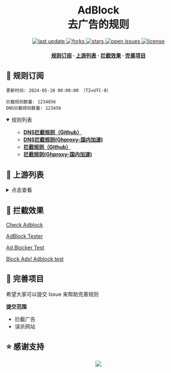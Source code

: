 <div align="center">
<h1 align="center">AdBlock<br>去广告的规则</h1>
<p>
  <a href="https://github.com/coderyjf/AdBlock">
    <img src="https://img.shields.io/github/last-commit/coderyjf/AdBlock?style=flat-square" alt="last update" />
  </a>
  <a href="https://github.com/coderyjf/AdBlock">
    <img src="https://img.shields.io/github/forks/coderyjf/AdBlock?style=flat-square" alt="forks" />
  </a>
  <a href="https://github.com/coderyjf/AdBlock">
    <img src="https://img.shields.io/github/stars/coderyjf/AdBlock?style=flat-square" alt="stars" />
  </a>
  <a href="https://github.com/coderyjf/AdBlock/issues/">
    <img src="https://img.shields.io/github/issues/coderyjf/AdBlock?style=flat-square" alt="open issues" />
  </a>
  <a href="https://github.com/coderyjf/AdBlock">
    <img src="https://img.shields.io/github/license/coderyjf/AdBlock?style=flat-square" alt="license" />
  </a>
</p>

<h4>
    <a href="#a">规则订阅</a>
  <span> · </span>
    <a href="#b">上游列表</a>
  <span> · </span>
    <a href="#c">拦截效果</a>
  <span> · </span>
    <a href="#d">完善项目</a>
  </h4>

</div>

<h2 id="a">🎯 规则订阅</h2>

```
更新时间: 2024-05-10 00:00:00 （TZ=UTC-8） 

拦截规则数量: 1234856
DNS拦截规则数量: 123456 
``` 
<details open>
<summary>规则列表</summary>
<ul>

- **[DNS拦截规则（Github）](https://raw.githubusercontent.com/coderyjf/AdBlock/main/rules/hosts)**
- **[DNS拦截规则(Ghproxy-国内加速)](https://mirror.ghproxy.com/raw.githubusercontent.com/coderyjf/AdBlock/main/rules/hosts)**
- **[拦截规则（Github）](https://raw.githubusercontent.com/coderyjf/AdBlock/main/rules/rules)**
- **[拦截规则(Ghproxy-国内加速)](https://mirror.ghproxy.com/raw.githubusercontent.com/coderyjf/AdBlock/main/rules/rules)**

</ul>
</details>

<h2 id="b">📔 上游列表</h2>
<details>
<summary>点击查看</summary>
<ul>

- [AdGuard规则](https://github.com/AdguardTeam/AdguardFilters)
- [Tv规则](https://perflyst.github.io/PiHoleBlocklist/SmartTV-AGH.txt)
- [yhosts规则](https://raw.githubusercontent.com/VeleSila/yhosts/master/hosts)
- [大圣净化规则](https://raw.githubusercontent.com/jdlingyu/ad-wars/master/hosts)
- [EasyPrivacy隐私保护规则](https://easylist-downloads.adblockplus.org/easyprivacy.txt)
- [乘风视频过滤规则](https://raw.githubusercontent.com/xinggsf/Adblock-Plus-Rule/master/mv.txt)
- [去APP下载提示规则](https://raw.githubusercontent.com/Noyllopa/NoAppDownload/master/NoAppDownload.txt)
- [d3ward规则](https://raw.githubusercontent.com/d3ward/toolz/master/src/d3host.adblock)
- [oisd规则](https://small.oisd.nl/)
- [秋风规则](https://raw.githubusercontent.com/TG-Twilight/AWAvenue-Ads-Rule/main/AWAvenue-Ads-Rule.txt)
</ul>
</details>

<h2 id="c">🚫 拦截效果</h2>

[Check Adblock](https://checkadblock.ru/)

[AdBlock Tester](https://adblock-tester.com)

[Ad Blocker Test](https://d3ward.github.io/toolz/adblock.html)

[Block Ads! Adblock test](https://blockads.fivefilters.org/)

<h2 id="d">💬 完善项目</h2>

希望大家可以提交 Issue 来帮助完善规则

**提交范围**

- 拦截广告
- 误杀网站

## ⭐ 感谢支持
<p align='center'>
  <a href="https://github.com/coderyjf/AdBlock/stargazers">
    <img src="https://api.star-history.com/svg?repos=coderyjf/AdBlock&type=Date">
  </a>
</p>
